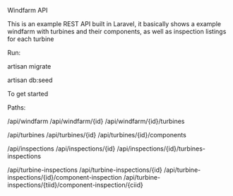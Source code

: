 Windfarm API

This is an example REST API built in Laravel, it basically shows a example windfarm with turbines and their components, as well as inspection listings for each turbine

Run:

artisan migrate

artisan db:seed

To get started


Paths:

/api/windfarm
/api/windfarm/{id}
/api/windfarm/{id}/turbines

/api/turbines
/api/turbines/{id}
/api/turbines/{id}/components

/api/inspections
/api/inspections/{id}
/api/inspections/{id}/turbines-inspections

/api/turbine-inspections
/api/turbine-inspections/{id}
/api/turbine-inspections/{id}/component-inspection
/api/turbine-inspections/{tiid}/component-inspection/{ciid}
